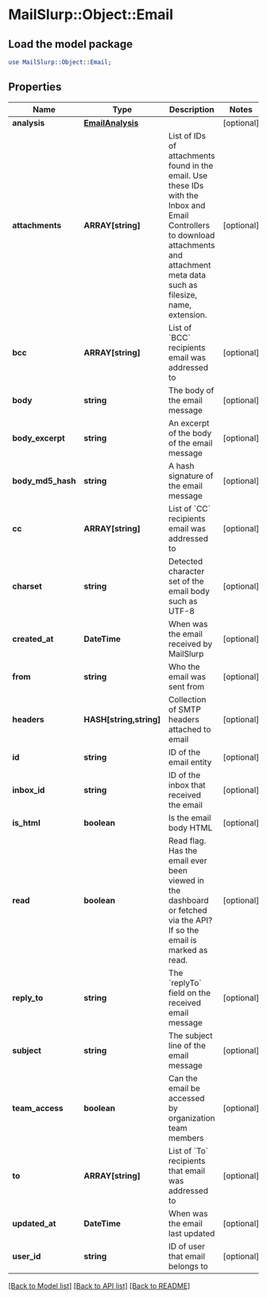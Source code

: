 # MailSlurp::Object::Email

## Load the model package
```perl
use MailSlurp::Object::Email;
```

## Properties
Name | Type | Description | Notes
------------ | ------------- | ------------- | -------------
**analysis** | [**EmailAnalysis**](EmailAnalysis) |  | [optional] 
**attachments** | **ARRAY[string]** | List of IDs of attachments found in the email. Use these IDs with the Inbox and Email Controllers to download attachments and attachment meta data such as filesize, name, extension. | [optional] 
**bcc** | **ARRAY[string]** | List of &#x60;BCC&#x60; recipients email was addressed to | [optional] 
**body** | **string** | The body of the email message | [optional] 
**body_excerpt** | **string** | An excerpt of the body of the email message | [optional] 
**body_md5_hash** | **string** | A hash signature of the email message | [optional] 
**cc** | **ARRAY[string]** | List of &#x60;CC&#x60; recipients email was addressed to | [optional] 
**charset** | **string** | Detected character set of the email body such as UTF-8 | [optional] 
**created_at** | **DateTime** | When was the email received by MailSlurp | [optional] 
**from** | **string** | Who the email was sent from | [optional] 
**headers** | **HASH[string,string]** | Collection of SMTP headers attached to email | [optional] 
**id** | **string** | ID of the email entity | [optional] 
**inbox_id** | **string** | ID of the inbox that received the email | [optional] 
**is_html** | **boolean** | Is the email body HTML | [optional] 
**read** | **boolean** | Read flag. Has the email ever been viewed in the dashboard or fetched via the API? If so the email is marked as read. | [optional] 
**reply_to** | **string** | The &#x60;replyTo&#x60; field on the received email message | [optional] 
**subject** | **string** | The subject line of the email message | [optional] 
**team_access** | **boolean** | Can the email be accessed by organization team members | [optional] 
**to** | **ARRAY[string]** | List of &#x60;To&#x60; recipients that email was addressed to | [optional] 
**updated_at** | **DateTime** | When was the email last updated | [optional] 
**user_id** | **string** | ID of user that email belongs to | [optional] 

[[Back to Model list]](../README#documentation-for-models) [[Back to API list]](../README#documentation-for-api-endpoints) [[Back to README]](../README)


